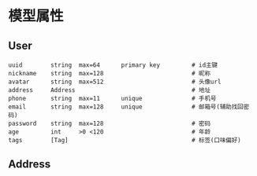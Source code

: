 # 模型属性

## User
    uuid        string  max=64      primary key         # id主键
    nickname    string  max=128                         # 昵称
    avatar      string  max=512                         # 头像url
    address     Address                                 # 地址
    phone       string  max=11      unique              # 手机号
    email       string  max=128     unique              # 邮箱号(辅助找回密码)
    password    string  max=128                         # 密码
    age         int     >0 <120                         # 年龄
    tags        [Tag]                                   # 标签(口味偏好)


## Address